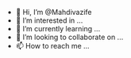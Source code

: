 - 👋 Hi, I’m @Mahdivazife
- 👀 I’m interested in ...
- 🌱 I’m currently learning ...
- 💞️ I’m looking to collaborate on ...
- 📫 How to reach me ...

<!---
Mahdivazife/Mahdivazife is a ✨ special ✨ repository because its `README.md` (this file) appears on your GitHub profile.
You can click the Preview link to take a look at your changes.
--->
